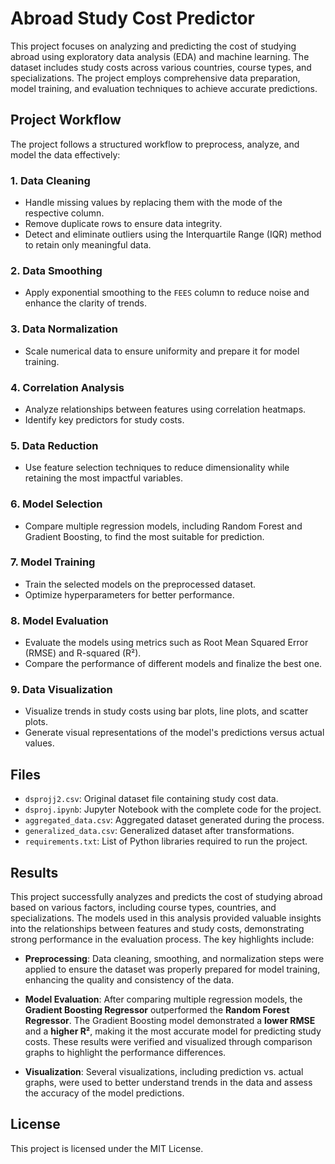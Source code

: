 # **Abroad Study Cost Predictor**

This project focuses on analyzing and predicting the cost of studying abroad using exploratory data analysis (EDA) and machine learning. The dataset includes study costs across various countries, course types, and specializations. The project employs comprehensive data preparation, model training, and evaluation techniques to achieve accurate predictions.

## **Project Workflow**

The project follows a structured workflow to preprocess, analyze, and model the data effectively:

### **1. Data Cleaning**
- Handle missing values by replacing them with the mode of the respective column.
- Remove duplicate rows to ensure data integrity.
- Detect and eliminate outliers using the Interquartile Range (IQR) method to retain only meaningful data.

### **2. Data Smoothing**
- Apply exponential smoothing to the `FEES` column to reduce noise and enhance the clarity of trends.

### **3. Data Normalization**
- Scale numerical data to ensure uniformity and prepare it for model training.

### **4. Correlation Analysis**
- Analyze relationships between features using correlation heatmaps.
- Identify key predictors for study costs.

### **5. Data Reduction**
- Use feature selection techniques to reduce dimensionality while retaining the most impactful variables.

### **6. Model Selection**
- Compare multiple regression models, including Random Forest and Gradient Boosting, to find the most suitable for prediction.

### **7. Model Training**
- Train the selected models on the preprocessed dataset.
- Optimize hyperparameters for better performance.

### **8. Model Evaluation**
- Evaluate the models using metrics such as Root Mean Squared Error (RMSE) and R-squared (R²).
- Compare the performance of different models and finalize the best one.

### **9. Data Visualization**
- Visualize trends in study costs using bar plots, line plots, and scatter plots.
- Generate visual representations of the model's predictions versus actual values.


## **Files**

- `dsprojj2.csv`: Original dataset file containing study cost data.
- `dsproj.ipynb`: Jupyter Notebook with the complete code for the project.
- `aggregated_data.csv`: Aggregated dataset generated during the process.
- `generalized_data.csv`: Generalized dataset after transformations.
- `requirements.txt`: List of Python libraries required to run the project.


## **Results**

This project successfully analyzes and predicts the cost of studying abroad based on various factors, including course types, countries, and specializations. The models used in this analysis provided valuable insights into the relationships between features and study costs, demonstrating strong performance in the evaluation process. The key highlights include:

- **Preprocessing**: Data cleaning, smoothing, and normalization steps were applied to ensure the dataset was properly prepared for model training, enhancing the quality and consistency of the data.
  
- **Model Evaluation**: After comparing multiple regression models, the **Gradient Boosting Regressor** outperformed the **Random Forest Regressor**. The Gradient Boosting model demonstrated a **lower RMSE** and a **higher R²**, making it the most accurate model for predicting study costs. These results were verified and visualized through comparison graphs to highlight the performance differences.

- **Visualization**: Several visualizations, including prediction vs. actual graphs, were used to better understand trends in the data and assess the accuracy of the model predictions.

## License
This project is licensed under the MIT License.
